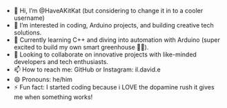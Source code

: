 - 👋 Hi, I’m @HaveAKitKat (but considering to change it in to a cooler username)
- 👀 I’m interested in coding, Arduino projects, and building creative tech solutions.
- 🌱 Currently learning C++ and diving into automation with Arduino (super excited to build my own smart greenhouse 🌱💡).
- 💞️ Looking to collaborate on innovative projects with like-minded developers and tech enthusiasts.
- 📫 How to reach me: GitHub or Instagram: il.david.e
- 😄 Pronouns: he/him
- ⚡ Fun fact: I started coding because i LOVE the dopamine rush it gives me when something works!
